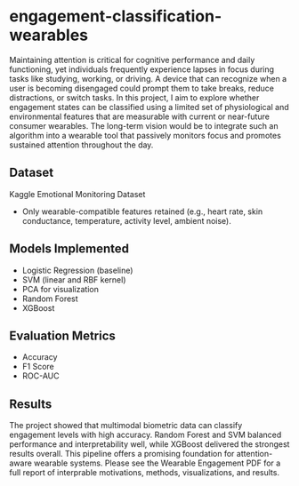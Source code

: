 # engagement-classification-wearables
Maintaining attention is critical for cognitive performance and daily functioning, yet individuals frequently experience lapses in focus during tasks like studying, working, or driving. A device that can recognize when a user is becoming disengaged could prompt them to take breaks, reduce distractions, or switch tasks. In this project, I aim to explore whether engagement states can be classified using a limited set of physiological and environmental features that are measurable with current or near-future consumer wearables. The long-term vision would be to integrate such an algorithm into a wearable tool that passively monitors focus and promotes sustained attention throughout the day.

## Dataset
Kaggle Emotional Monitoring Dataset  
- Only wearable-compatible features retained (e.g., heart rate, skin conductance, temperature, activity level, ambient noise).

## Models Implemented
- Logistic Regression (baseline)
- SVM (linear and RBF kernel)
- PCA for visualization
- Random Forest
- XGBoost

## Evaluation Metrics
- Accuracy
- F1 Score
- ROC-AUC

## Results 
The project showed that multimodal biometric data can classify engagement levels with high accuracy. Random Forest and SVM balanced performance and interpretability well, while XGBoost delivered the strongest results overall. This pipeline offers a promising foundation for attention-aware wearable systems. Please see the Wearable Engagement PDF for a full report of interprable motivations, methods, visualizations, and results. 
